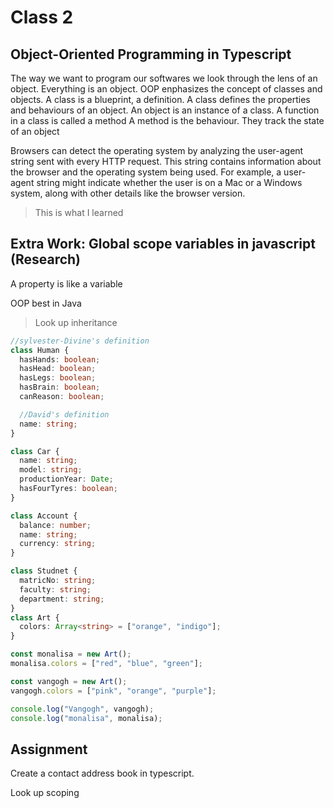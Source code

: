 # Class 2

## Object-Oriented Programming in Typescript

The way we want to program our softwares we look through the lens of an object. Everything is an object.
OOP enphasizes the concept of classes and objects.
A class is a blueprint, a definition.
A class defines the properties and behaviours of an object.
An object is an instance of a class.
A function in a class is called a method
A method is the behaviour.
They track the state of an object

Browsers can detect the operating system by analyzing the user-agent string sent with every HTTP request. This string contains information about the browser and the operating system being used. For example, a user-agent string might indicate whether the user is on a Mac or a Windows system, along with other details like the browser version.

> This is what I learned

## Extra Work: Global scope variables in javascript (Research)

A property is like a variable

OOP best in Java

> Look up inheritance

```ts
//sylvester-Divine's definition
class Human {
  hasHands: boolean;
  hasHead: boolean;
  hasLegs: boolean;
  hasBrain: boolean;
  canReason: boolean;

  //David's definition
  name: string;
}

class Car {
  name: string;
  model: string;
  productionYear: Date;
  hasFourTyres: boolean;
}

class Account {
  balance: number;
  name: string;
  currency: string;
}

class Studnet {
  matricNo: string;
  faculty: string;
  department: string;
}
class Art {
  colors: Array<string> = ["orange", "indigo"];
}

const monalisa = new Art();
monalisa.colors = ["red", "blue", "green"];

const vangogh = new Art();
vangogh.colors = ["pink", "orange", "purple"];

console.log("Vangogh", vangogh);
console.log("monalisa", monalisa);
```

## Assignment

Create a contact address book in typescript.  

Look up scoping
